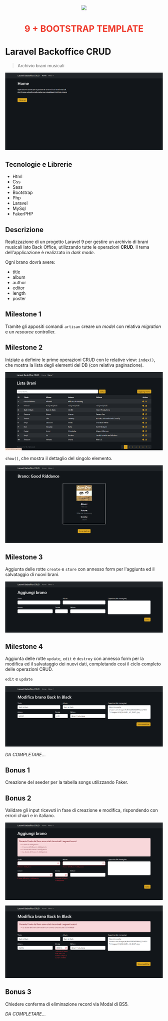 <div align="center"><a href="https://laravel.com" target="_blank"><img src="https://raw.githubusercontent.com/laravel/art/master/logo-lockup/5%20SVG/2%20CMYK/1%20Full%20Color/laravel-logolockup-cmyk-red.svg" width="400"></a>
<h1><strong style="color: #EF3B2D;">9 + BOOTSTRAP TEMPLATE</strong></h1></div>

# Laravel Backoffice CRUD

> Archivio brani musicali

![Screenshot](./public/img/Screenshot_home.png)

## Tecnologie e Librerie

-   Html
-   Css
-   Sass
-   Bootstrap
-   Php
-   Laravel
-   MySql
-   FakerPHP

## Descrizione

Realizzazione di un progetto Laravel 9 per gestire un archivio di brani musicali lato Back Office, utilizzando tutte le operazioni **CRUD**.
Il tema dell'applicazione è realizzato in _dark mode_.

Ogni brano dovrà avere:

-   title
-   album
-   author
-   editor
-   length
-   poster

## Milestone 1

Tramite gli appositi comandi `artisan` creare un _model_ con relativa _migration_ e un _resource_ controller.

## Milestone 2

Iniziate a definire le prime operazioni CRUD con le relative view:
`index()`, che mostra la lista degli elementi del DB (con relativa paginazione).

![Screenshot](./public/img/Screenshot_list.png)

`show()`, che mostra il dettaglio del singolo elemento.

![Screenshot](./public/img/Screenshot_detail_2.png)

## Milestone 3

Aggiunta delle rotte `create` e `store` con annesso form per l'aggiunta ed il salvataggio di nuovi brani.

![Screenshot](./public/img/Screenshot_form_2.png)

## Milestone 4

Aggiunta delle rotte `update`, `edit` e `destroy` con annesso form per la modifica ed il salvataggio dei nuovi dati, completando così il ciclo completo delle operazioni CRUD.

`edit` e `update`

![Screenshot](./public/img/Screenshot_edit.png)

_DA COMPLETARE_...

## Bonus 1

Creazione del seeder per la tabella songs utilizzando Faker.

## Bonus 2

Validare gli input ricevuti in fase di creazione e modifica, rispondendo con errori chiari e in italiano.

![Screenshot](./public/img/Screenshot_bonus_error.png)

![Screenshot](./public/img/Screenshot_validation_edit.png)

## Bonus 3

Chiedere conferma di eliminazione record via Modal di BS5.

_DA COMPLETARE_...
